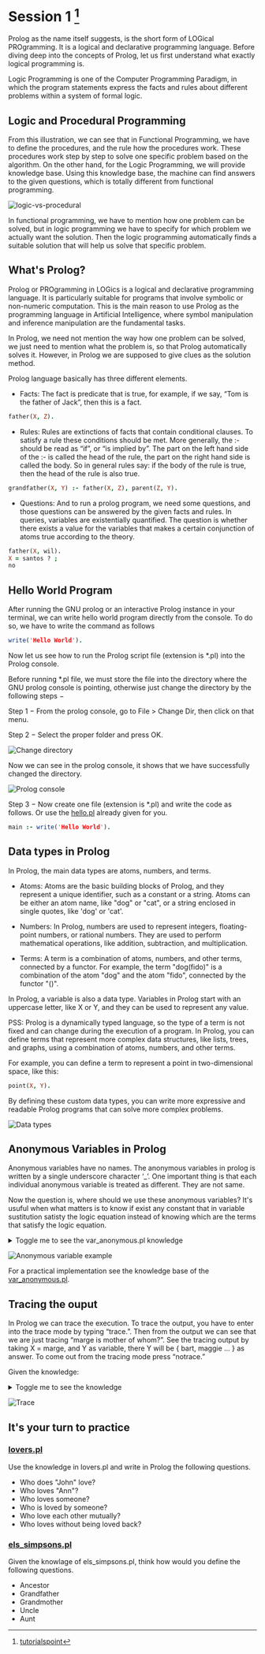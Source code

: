 # Session 1 [^1]

Prolog as the name itself suggests, is the short form of LOGical PROgramming. It is a logical and declarative programming language. Before diving deep into the concepts of Prolog, let us first understand what exactly logical programming is.

Logic Programming is one of the Computer Programming Paradigm, in which the program statements express the facts and rules about different problems within a system of formal logic.

## Logic and Procedural Programming

From this illustration, we can see that in Functional Programming, we have to define the procedures, and the rule how the procedures work. These procedures work step by step to solve one specific problem based on the algorithm. On the other hand, for the Logic Programming, we will provide knowledge base. Using this knowledge base, the machine can find answers to the given questions, which is totally different from functional programming.

![logic-vs-procedural](Img/logic_functional_programming.jpg)

In functional programming, we have to mention how one problem can be solved, but in logic programming we have to specify for which problem we actually want the solution. Then the logic programming automatically finds a suitable solution that will help us solve that specific problem.

## What's Prolog?

Prolog or PROgramming in LOGics is a logical and declarative programming language. It  is particularly suitable for programs that involve symbolic or non-numeric computation. This is the main reason to use Prolog as the programming language in Artificial Intelligence, where symbol manipulation and inference manipulation are the fundamental tasks.

In Prolog, we need not mention the way how one problem can be solved, we just need to mention what the problem is, so that Prolog automatically solves it. However, in Prolog we are supposed to give clues as the solution method.

Prolog language basically has three different elements.

- Facts: The fact is predicate that is true, for example, if we say, “Tom is the father of Jack”, then this is a fact.

```prolog
father(X, Z).
```

- Rules: Rules are extinctions of facts that contain conditional clauses. To satisfy a rule these conditions should be met. 
More generally, the :- should be read as “if”, or “is implied by”. The part on the left hand side of the :- is called the head of the rule, 
the part on the right hand side is called the body. So in general rules say: if the body of the rule is true, then the head of the rule is also true.

```prolog
grandfather(X, Y) :- father(X, Z), parent(Z, Y).
```

- Questions: And to run a prolog program, we need some questions, and those questions can be answered by the given facts and rules. In queries, variables are existentially quantified. The question is whether there exists a value for the variables that makes a certain conjunction of atoms true according to the theory.

```prolog
father(X, wil).
X = santos ? ;
no
```

## Hello World Program

After running the GNU prolog or an interactive Prolog instance in your terminal, we can write hello world program directly from the console. To do so, we have to write the command as follows

```prolog
write('Hello World').
```

Now let us see how to run the Prolog script file (extension is *.pl) into the Prolog console.

Before running *.pl file, we must store the file into the directory where the GNU prolog console is pointing, otherwise just change the directory by the following steps −

Step 1 − From the prolog console, go to File > Change Dir, then click on that menu.

Step 2 − Select the proper folder and press OK.

![Change directory](Img/select_working_directory.jpg)

Now we can see in the prolog console, it shows that we have successfully changed the directory.

![Prolog console](Img/prolog_console.jpg)

Step 3 − Now create one file (extension is *.pl) and write the code as follows. Or use the [hello.pl](Examples/hello.pl) already given for you.

```prolog
main :- write('Hello World').
```

## Data types in Prolog

In Prolog, the main data types are atoms, numbers, and terms.

- Atoms: Atoms are the basic building blocks of Prolog, and they represent a unique identifier, such as a constant or a string. Atoms can be either an atom name, like "dog" or "cat", or a string enclosed in single quotes, like 'dog' or 'cat'.

- Numbers: In Prolog, numbers are used to represent integers, floating-point numbers, or rational numbers. They are used to perform mathematical operations, like addition, subtraction, and multiplication.

- Terms: A term is a combination of atoms, numbers, and other terms, connected by a functor. For example, the term "dog(fido)" is a combination of the atom "dog" and the atom "fido", connected by the functor "()".

In Prolog, a variable is also a data type. Variables in Prolog start with an uppercase letter, like X or Y, and they can be used to represent any value.

PSS: Prolog is a dynamically typed language, so the type of a term is not fixed and can change during the execution of a program. In Prolog, you can define terms that represent more complex data structures, like lists, trees, and graphs, using a combination of atoms, numbers, and other terms.

For example, you can define a term to represent a point in two-dimensional space, like this:

```prolog
point(X, Y).
```

By defining these custom data types, you can write more expressive and readable Prolog programs that can solve more complex problems.

![Data types](Img/data_objects.jpg)

## Anonymous Variables in Prolog

Anonymous variables have no names. The anonymous variables in prolog is written by a single underscore character ‘_’. One important thing is that each individual anonymous variable is treated as different. They are not same.

Now the question is, where should we use these anonymous variables? It's usuful when what matters is to know if exist any constant that in variable sustitution satisty the logic equation instead of knowing which are the terms that satisfy the logic equation.

<details>
    <summary>Toggle me to see the var_anonymous.pl knowledge</summary>

```prolog
hates(jim,tom).
hates(pat,bob).
hates(dog,fox).
hates(peter,tom).
```
</details>

![Anonymous variable example](Img/anonymous_variable.png)

For a practical implementation see the knowledge base of the [var_anonymous.pl](Examples/var_anonymous.pl).

## Tracing the ouput

In Prolog we can trace the execution. To trace the output, you have to enter into the trace mode by typing “trace.”. Then from the output we can see that we are just tracing “marge is mother of whom?”. See the tracing output by taking X = marge, and Y as variable, there Y will be { bart, maggie ... } as answer. To come out from the tracing mode press “notrace.”

Given the knowledge:

<details>
    <summary>Toggle me to see the knowledge</summary>

```prolog
nen(bart).
nen(milhouse).
nen(lisa).
nen(maggie).
nen(rod).
nen(todd).
nen(ralph).

home(abe).
home(homer).
home(bart).
home(ned).
home(rod).
home(todd).
home(chief_wiggum).
home(ralph).
home(milhouse).
home(mr_burns).
home(smithers).
home(groundskeeper_willie).
home(principal_skinner).

dona(marge).
dona(lisa).
dona(maggie).
dona(maude).
dona(mrs_krabappel).
dona(ms_hoover).
dona(patty).
dona(selma).
dona(jacqueline).

pare(abe, homer).
pare(homer, bart).
pare(homer, lisa).
pare(homer, maggie).
pare(ned, rod).
pare(ned, todd).
pare(chief_wiggum,ralph).

mare(marge, bart).
mare(marge, lisa).
mare(marge, maggie).
mare(jacqueline, marge).
mare(jacqueline, patty).
mare(jacqueline, selma).
mare(maude, rod).
mare(maude, todd).

casat(homer, marge).
casat(ned, maude).

amic(bart, milhouse).
amic(homer, ned).
amic(marge, maude).

viu(homer, adr("Evergreen Terrace", 742, "Springfield")).
viu(ned, adr("Evergreen Terrace", 744, "Springfield")).
```

</details>

![Trace](Img/trace-example.png)

## It's your turn to practice

### [lovers.pl](Examples/lovers.pl)

Use the knowledge in lovers.pl and write in Prolog the following questions.

- Who does "John" love?
- Who loves "Ann"?
- Who loves someone?
- Who is loved by someone?
- Who love each other mutually?
- Who loves without being loved back?

### [els_simpsons.pl](Examples/els_simpson.pl)

Given the knowlage of els_simpsons.pl, think how would you define the following questions.

- Ancestor
- Grandfather
- Grandmother
- Uncle
- Aunt

[^1]: [tutorialspoint](https://www.tutorialspoint.com/prolog)
